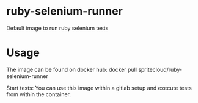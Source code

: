 # ruby-selenium-runner
Default image to run ruby selenium tests

# Usage
The image can be found on docker hub:
docker pull spritecloud/ruby-selenium-runner

Start tests:
You can use this image within a gitlab setup and execute tests from within the container.
